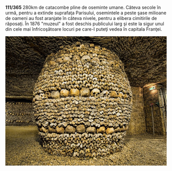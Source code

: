 **111/365** 280km de catacombe pline de oseminte umane. Câteva secole în urmă, pentru a extinde suprafaţa Parisului, osemintele a peste şase milioane de oameni au fost aranjate în câteva nivele, pentru a elibera cimitirile de răposaţi. În 1876 "muzeul" a fost deschis publicului larg şi este la sigur unul din cele mai înfricoşătoare locuri pe care-l puteţi vedea în capitala Franţei.


![Catacombele Parisului](image-1.jpg)
